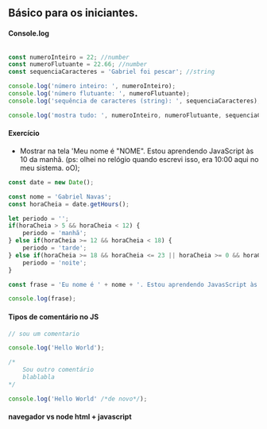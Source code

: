 ## Básico para os iniciantes.


#### Console.log

```javascript

const numeroInteiro = 22; //number
const numeroFlutuante = 22.66; //number
const sequenciaCaracteres = 'Gabriel foi pescar'; //string

console.log('número inteiro: ', numeroInteiro);
console.log('número flutuante: ', numeroFlutuante);
console.log('sequência de caracteres (string): ', sequenciaCaracteres);

console.log('mostra tudo: ', numeroInteiro, numeroFlutuante, sequenciaCaracteres);
```


#### Exercício

* Mostrar na tela 'Meu nome é "NOME". Estou aprendendo JavaScript às 10 da manhã.
(ps: olhei no relógio quando escrevi isso, era 10:00 aqui no meu sistema. oO);


```javascript
const date = new Date();

const nome = 'Gabriel Navas';
const horaCheia = date.getHours();

let periodo = '';
if(horaCheia > 5 && horaCheia < 12) {
    periodo = 'manhã';
} else if(horaCheia >= 12 && horaCheia < 18) {
    periodo = 'tarde';
} else if(horaCheia >= 18 && horaCheia <= 23 || horaCheia >= 0 && horaCheia <= 5) {
    periodo = 'noite';
}

const frase = 'Eu nome é ' + nome + '. Estou aprendendo JavasScript às ' + horaCheia + ' da ' + periodo + '.';

console.log(frase);
```


#### Tipos de comentário no JS

```javascript
// sou um comentario

console.log('Hello World');

/* 
    Sou outro comentário 
    blablabla
*/

console.log('Hello World' /*de novo*/);
```


#### navegador vs node html + javascript

```javascript

```

